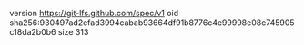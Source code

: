 version https://git-lfs.github.com/spec/v1
oid sha256:930497ad2efad3994cabab93664df91b8776c4e99998e08c745905c18da2b0b6
size 313
